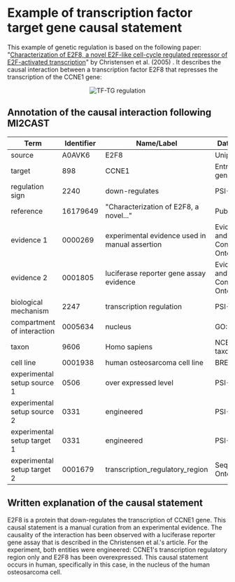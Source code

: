 #  Example of transcription factor target gene causal statement

This example of genetic regulation is based on the following paper: "[Characterization of E2F8, a novel E2F-like cell-cycle regulated repressor of E2F-activated transcription](https://doi.org/10.1093/nar/gki855)" by Christensen et al. (2005) . It describes the causal interaction between a transcription factor E2F8 that represses the transcription of the CCNE1 gene:

<p align="center">
  <img src="https://github.com/vtoure/MI2CAST/blob/master/images/tf-tg.svg" alt="TF-TG regulation"/>
</p>


## Annotation of the causal interaction following MI2CAST

| Term                         | Identifier | Name/Label                                     | Database                          |
|------------------------------|------------|------------------------------------------------|-----------------------------------|
| source                       | A0AVK6     | E2F8                                           | Uniprot                           |
| target                       | 898        | CCNE1                                          | Entrez gene                       |
| regulation sign              | 2240       | down-regulates                                 | PSI-MI                            |
| reference                    | 16179649   | "Characterization of E2F8, a novel..."         | Pubmed                            |
| evidence 1                   | 0000269    | experimental evidence used in manual assertion | Evidence and Conclusion Ontology  |
| evidence 2                   | 0001805    | luciferase reporter gene assay evidence        | Evidence and Conclusion Ontology  |
| biological mechanism         | 2247       | transcription regulation                       | PSI-MI                            |
| compartment of interaction   | 0005634    | nucleus                                        | GO:CC                             |
| taxon                        | 9606       | Homo sapiens                                   | NCBI taxonomy                     |
| cell line                    | 0001938    | human osteosarcoma cell line                   | BRENDA                            |
| experimental setup source 1  | 0506       | over expressed level                           | PSI-MI                            |
| experimental setup source 2  | 0331       | engineered                                     | PSI-MI                            |
| experimental setup target 1  | 0331       | engineered                                     | PSI-MI                            |
| experimental setup target 2  | 0001679    | transcription\_regulatory\_region              | Sequence Ontology                 |


## Written explanation of the causal statement
E2F8 is a protein that down-regulates the transcription of CCNE1 gene. This causal statement is a manual curation from an experimental evidence. The causality of the interaction has been observed with a luciferase reporter gene assay that is described in the Christensen et al.'s article. For the experiment, both entities were engineered: CCNE1's transcription regulatory region only and E2F8 has been overexpressed. This causal statement occurs in human, specifically in this case, in the nucleus of the human osteosarcoma cell.
